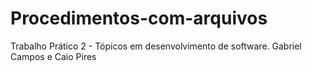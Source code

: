 # Procedimentos-com-arquivos
Trabalho Prático 2 - Tópicos em desenvolvimento de software. Gabriel Campos e Caio Pires
